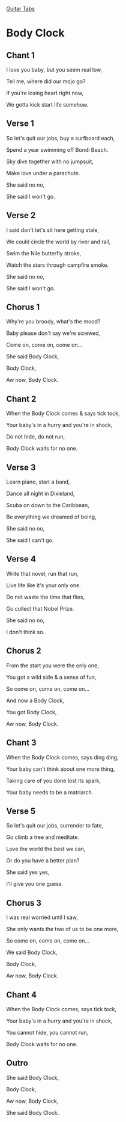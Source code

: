 [Guitar Tabs](index.md)

# Body Clock

## Chant 1

I love you baby, but you seem real low,

Tell me, where did our mojo go?

If you're losing heart right now,

We gotta kick start life somehow.

## Verse 1

So let's quit our jobs, buy a surfboard each,

Spend a year swimming off Bondi Beach.

Sky dive together with no jumpsuit,

Make love under a parachute.

She said no no,

She said I won't go.

## Verse 2

I said don't let's sit here getting stale,

We could circle the world by river and rail,

Swim the Nile butterfly stroke,

Watch the stars through campfire smoke.

She said no no,

She said I won't go.

## Chorus 1

Why're you broody, what's the mood?

Baby please don't say we're screwed,

Come on, come on, come on...

She said Body Clock,

Body Clock,

Aw now, Body Clock.


## Chant 2

When the Body Clock comes & says tick tock,

Your baby's in a hurry and you're in shock,

Do not hide, do not run,

Body Clock waits for no one.

## Verse 3

Learn piano, start a band,

Dance all night in Dixieland,

Scuba on down to the Caribbean,

Be everything we dreamed of being,

She said no no,

She said I can't go.

## Verse 4

Write that novel, run that run,

Live life like it's your only one.

Do not waste the time that flies,

Go collect that Nobel Prize.

She said no no,

I don't think so.

## Chorus 2

From the start you were the only one,

You got a wild side & a sense of fun,

So come on, come on, come on...

And now a Body Clock,

You got Body Clock,

Aw now, Body Clock.

## Chant 3

When the Body Clock comes, says ding ding,

Your baby can't think about one more thing,

Taking care of you done lost its spark,

Your baby needs to be a matriarch.

## Verse 5

So let's quit our jobs, surrender to fate,

Go climb a tree and meditate.

Love the world the best we can,

Or do you have a better plan?

She said yes yes,

I'll give you one guess.

## Chorus 3

I was real worried until I saw,

She only wants the two of us to be one more,

So come on, come on, come on...

We said Body Clock,

Body Clock,

Aw now, Body Clock.

## Chant 4

When the Body Clock comes, says tick tock,

Your baby's in a hurry and you're in shock,

You cannot hide, you cannot run,

Body Clock waits for no one.

## Outro

She said Body Clock,

Body Clock,

Aw now, Body Clock,

She said Body Clock.
